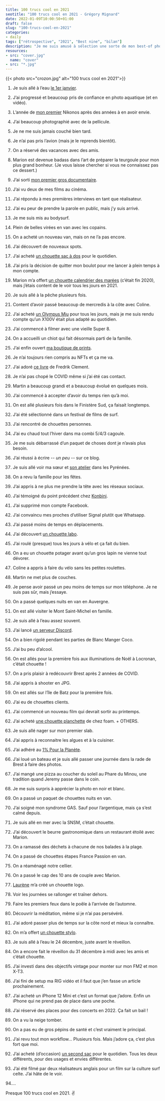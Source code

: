 ```yaml
---
title: 100 trucs cool en 2021
seotitle: "100 trucs cool en 2021 - Grégory Mignard"
date: 2022-01-09T10:00:50+01:00
draft: false
slug: "100-trucs-cool-en-2021"
categories:
- daily
tags: ["rétrospective", "2021", "Best nine", "bilan"]
description: "Je me suis amusé à sélection une sorte de mon best-of photo de l’année avec quelques moments marquants de mon année 2021."
resources:
- src: "cover.jpg"
  name: "cover"
- src: "*.jpg"
---
```


{{< photo src="crozon.jpg" alt="100 trucs cool en 2021">}}

01. Je suis allé à l’eau [le 1er janvier](https://gregorymignard.com/bonjour-2021/).

02. J’ai progressé et beaucoup pris de confiance en photo aquatique (et en vidéo).

03. L’année de [mon premier](https://gregorymignard.com/nikonos-v/) Nikonos après des années à en avoir envie.

04. J’ai beaucoup photographié avec de la pellicule.

05. Je ne me suis jamais couché bien tard.

06. Je n’ai pas pris l’avion (mais je le reprends bientôt).

07. On a réservé des vacances avec des amis.

08. Marion est devenue badass dans l’art de préparer la teurgoule pour mon plus grand bonheur. (Je vous laisse chercher si vous ne connaissez pas ce dessert.)

09. J’ai sorti [mon premier gros documentaire](https://vimeo.com/ondemand/immersionlefilm).

10. J’ai vu deux de mes films au cinéma.

11. J’ai répondu à mes premières interviews en tant que réalisateur.

12. J’ai eu peur de prendre la parole en public, mais j’y suis arrivé.

13. Je me suis mis au bodysurf.

14. Plein de belles virées en van avec les copains.

15. On a acheté un nouveau van, mais on ne l’a pas encore.

16. J’ai découvert de nouveaux spots.

17. J’ai acheté [un chouette sac à dos](https://www.keus-store.com/fr/goruck/gr1) pour le quotidien.

18. J’ai pris la décision de quitter mon boulot pour me lancer à plein temps à mon compte.

19. Marion m’a offert [un chouette calendrier des marées](https://www.les-marees.fr) (c’était fin 2020), mais j’étais content de le voir tous les jours en 2021.

20. Je suis allé à la pêche plusieurs fois.

21. Content d’avoir passé beaucoup de mercredis à la côte avec Coline.

22. J’ai acheté [un Olympus Mju](https://gregorymignard.com/olympus-mju-ii/) pour tous les jours, mais je me suis rendu compte qu’un X100V était plus adapté au quotidien.

23. J’ai commencé à filmer avec une vieille Super 8.

24. On a accueilli un chiot qui fait désormais parti de la famille.

25. J’ai enfin ouvert [ma boutique de prints](https://gregorymignard.com/shop/).

26. Je n’ai toujours rien compris au NFTs et ça me va.

27. J’ai adoré [ce livre](https://shop.fredrikclement.com/products/no-place-like-home) de Fredrik Clement.

28. Je n’ai pas chopé le COVID même si j’ai été cas contact.

29. Martin a beaucoup grandi et a beaucoup évolué en quelques mois.

30. J’ai commencé à accepter d’avoir du temps rien qu’à moi.

31. On est allé plusieurs fois dans le Finistère Sud, ça faisait longtemps.

32. J’ai été sélectionné dans un festival de films de surf.

33. J’ai rencontré de chouettes personnes.

34. J’ai eu chaud tout l’hiver dans ma combi 5/4/3 cagoule.

35. Je me suis débarrassé d’un paquet de choses dont je n’avais plus besoin.

36. J’ai réussi à écrire -- *un peu* -- sur ce blog.

37. Je suis allé voir ma sœur et [son atelier](http://atelier-cagire.fr) dans les Pyrénées.

38. On a revu la famille pour les fêtes.

39. J’ai appris à ne plus me prendre la tête avec les réseaux sociaux.

40. J’ai témoigné du point précédent chez [Konbini](https://arts.konbini.com/instagram/sur-instagram-la-visibilite-des-artistes-reste-soumise-aux-algorithmes/).

41. J’ai supprimé mon compte Facebook.

42. J’ai convaincu mes proches d’utiliser Signal plutôt que Whatsapp.

43. J’ai passé moins de temps en déplacements.

44. J’ai découvert [un chouette labo](https://morifilmlab.com).

45. J’ai roulé (presque) tous les jours à vélo et ça fait du bien.

46. On a eu un chouette potager avant qu’un gros lapin ne vienne tout dévorer.

47. Coline a appris à faire du vélo sans les petites roulettes.

48. Martin ne met plus de couches.

49. Je pense avoir passé un peu moins de temps sur mon téléphone. Je ne suis pas sûr, mais j’essaye.

50. On a passé quelques nuits en van en Auvergne.

51. On est allé visiter le Mont Saint-Michel en famille.

52. Je suis allé à l’eau assez souvent.

53. J’ai lancé [un serveur Discord](https://discord.gg/cttJYAgF2Q).

54. On a bien rigolé pendant les parties de Blanc Manger Coco.

55. J’ai bu peu d’alcool.

56. On est allés pour la première fois aux illuminations de Noël à Locronan, c’était chouette !

57. On a pris plaisir à redécouvrir Brest après 2 années de COVID.

58. J’ai appris à shooter en JPG.

59. On est allés sur l’île de Batz pour la première fois.

60. J’ai eu de chouettes clients.

61. J’ai commencé un nouveau film qui devrait sortir au printemps.

62. J’ai acheté [une chouette planchette](https://www.foambundoran.com/wastetowaves) de chez foam. + OTHERS.

63. Je suis allé nager sur mon premier slab.

64. J’ai appris à reconnaitre les algues et à la cuisiner.

65. J’ai adhéré au [1% Pour la Planète](https://www.onepercentfortheplanet.fr).

66. J’ai loué un bateau et je suis allé passer une journée dans la rade de Brest à faire des photos.

67. J’ai mangé une pizza au coucher du soleil au Phare du Minou, une tradition quand Jeremy passe dans le coin.

68. Je me suis surpris à apprécier la photo en noir et blanc.

69. On a passé un paquet de chouettes nuits en van.

70. J’ai soigné mon syndrome GAS. Sauf pour l’argentique, mais ça s’est calmé depuis.

71. Je suis allé en mer avec la SNSM, c’était chouette.

72. J’ai découvert le beurre gastronomique dans un restaurant étoilé avec Marion.

73. On a ramassé des déchets à chacune de nos balades à la plage.

74. On a passé de chouettes étapes France Passion en van.

75. On a réaménagé notre cellier.

76. On a passé le cap des 10 ans de couple avec Marion.

77. [Laurène](https://www.instagram.com/laurenekerbiriou) m’a créé un chouette logo.

78. Voir les journées se rallonger et traîner dehors.

79. Faire les premiers feux dans le poêle à l’arrivée de l’automne.

80. Découvrir la méditation, même si je n’ai pas persévéré.

81. J’ai adoré passer plus de temps sur la côte nord et mieux la connaître.

82. On m’a offert [un chouette stylo](https://twitter.com/gregmignard/status/1473281722628579335?s=21).

83. Je suis allé à l’eau le 24 décembre, juste avant le réveillon.

84. On a encore fait le réveillon du 31 décembre à midi avec les amis et c’était chouette.

85. J’ai investi dans des objectifs vintage pour monter sur mon FM2 et mon X-T3.

86. J’ai fini de setup ma RIG vidéo et il faut que j’en fasse un article prochainement.

87. J’ai acheté un iPhone 12 Mini et c’est un format que j’adore. Enfin un iPhone qui ne prend pas de place dans une poche.

88. J’ai réservé des places pour des concerts en 2022. Ça fait un bail !

89. On a vu la neige tomber.

90. On a pas eu de gros pépins de santé et c’est vraiment le principal.

91. J’ai revu tout mon workflow… Plusieurs fois. Mais j’adore ça, c’est plus fort que moi.

92. J’ai acheté (d’occasion) [un second sac](https://www.shopmoment.com/products/moment-rugged-camera-sling/6l#featureCallouts-14-slide-1) pour le quotidien. Tous les deux différents, pour des usages et envies différentes.

93. J’ai été filmé par deux réalisateurs anglais pour un film sur la culture surf celte. J’ai hâte de le voir.

94.…

Presque 100 trucs cool en 2021. ✌️
